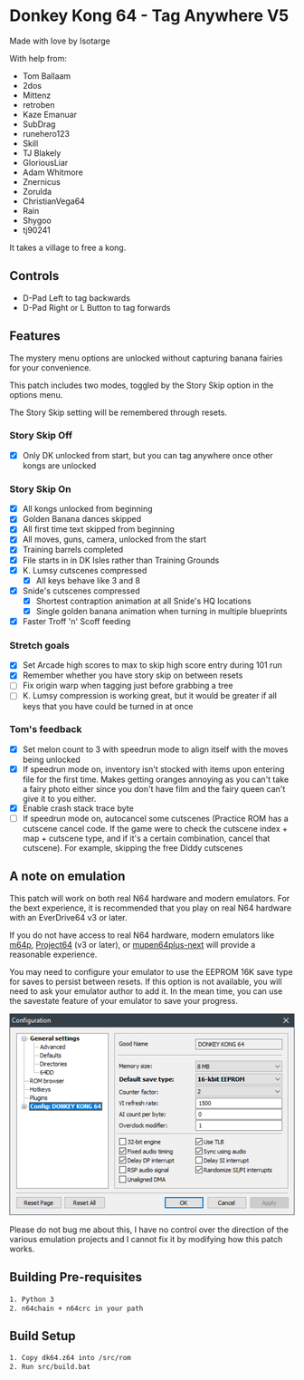 # Donkey Kong 64 - Tag Anywhere V5

Made with love by Isotarge

With help from:
- Tom Ballaam
- 2dos
- Mittenz
- retroben
- Kaze Emanuar
- SubDrag
- runehero123
- Skill
- TJ Blakely
- GloriousLiar
- Adam Whitmore
- Znernicus
- Zorulda
- ChristianVega64
- Rain
- Shygoo
- tj90241

It takes a village to free a kong.

## Controls
- D-Pad Left to tag backwards
- D-Pad Right or L Button to tag forwards

## Features
The mystery menu options are unlocked without capturing banana fairies for your convenience.

This patch includes two modes, toggled by the Story Skip option in the options menu.

The Story Skip setting will be remembered through resets.

### Story Skip Off
- [x] Only DK unlocked from start, but you can tag anywhere once other kongs are unlocked

### Story Skip On
- [x] All kongs unlocked from beginning
- [x] Golden Banana dances skipped
- [x] All first time text skipped from beginning
- [x] All moves, guns, camera, unlocked from the start
- [x] Training barrels completed
- [x] File starts in in DK Isles rather than Training Grounds
- [x] K. Lumsy cutscenes compressed
  - [x] All keys behave like 3 and 8
- [x] Snide's cutscenes compressed
  - [x] Shortest contraption animation at all Snide's HQ locations
  - [x] Single golden banana animation when turning in multiple blueprints
- [x] Faster Troff 'n' Scoff feeding

### Stretch goals
- [x] Set Arcade high scores to max to skip high score entry during 101 run
- [x] Remember whether you have story skip on between resets
- [ ] Fix origin warp when tagging just before grabbing a tree
- [ ] K. Lumsy compression is working great, but it would be greater if all keys that you have could be turned in at once

### Tom's feedback
- [x] Set melon count to 3 with speedrun mode to align itself with the moves being unlocked
- [x] If speedrun mode on, inventory isn't stocked with items upon entering file for the first time. Makes getting oranges annoying as you can't take a fairy photo either since you don't have film and the fairy queen can't give it to you either.
- [x] Enable crash stack trace byte
- [ ] If speedrun mode on, autocancel some cutscenes (Practice ROM has a cutscene cancel code. If the game were to check the cutscene index + map + cutscene type, and if it's a certain combination, cancel that cutscene). For example, skipping the free Diddy cutscenes

## A note on emulation
This patch will work on both real N64 hardware and modern emulators. For the bext experience, it is recommended that you play on real N64 hardware with an EverDrive64 v3 or later.

If you do not have access to real N64 hardware, modern emulators like [m64p](https://github.com/loganmc10/m64p), [Project64](https://www.pj64-emu.com/) (v3 or later), or [mupen64plus-next](https://github.com/libretro/mupen64plus-libretro-nx) will provide a reasonable experience.

You may need to configure your emulator to use the EEPROM 16K save type for saves to persist between resets. If this option is not available, you will need to ask your emulator author to add it. In the mean time, you can use the savestate feature of your emulator to save your progress.

![Project64 EEPROM Configuration](Build/pj64-eeprom-config.png)

Please do not bug me about this, I have no control over the direction of the various emulation projects and I cannot fix it by modifying how this patch works.

## Building Pre-requisites
```
1. Python 3
2. n64chain + n64crc in your path
```

## Build Setup
```
1. Copy dk64.z64 into /src/rom
2. Run src/build.bat
```
